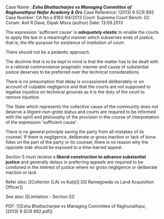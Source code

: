 Case Name : ***Esha Bhattacharjee vs Managing Committee of Raghunathpur Nafar Academy & Ors***
Case Reference: (2013) 9 SCR 892
Case Number: CA No.s 8183-84/2013
Court: Supreme Court
Bench: 02
Coram: Anil R Dave, Dipak Misra (author)
Date: 13.09.2013

The expression 'sufficient cause' is ***adequately elastic*** to enable the courts to apply the law in a meaningful manner which subserves ends of justice, that is, the life-purpose for existence of institution of court.

There should not be a pedantic approach.

The doctrine that is to be kept in mind is that the matter has to be dealt with in a rational commonsense pragmatic manner and cause of substantial justice deserves to be preferred over the technical considerations.

There is no presumption that delay is occassioned deliberately or on account of culpable negligence and that the courts are not supposed to legalise injustice on technical grounds as it is the duty of the court to remove injustice.

The State which represents the collective cause of the community does not deserve a *litigant-non-grata* status and courts are required to be informed with the spirit and philosophy of the provision in the course of interpretation of the expression 'sufficient cause'.

There is no general principle saving the party from all mistakes of its counsel. If there is negligence, deliberate or gross inaction or lack of bona fides on the part of the party or its counsel, there is no reason why the opposite side should be exposed to a time-barred appeal.

Section 5 must receive a **liberal construction to advance substantial justice** and generally delays in preferring appeals are required to be condoned in the interest of justice where no gross negligence or deliberate inaction or lack 

Refer also:
[[Collector (LA) vs Katiji]]
[[G Ramegowda vs Land Acquisition Officer]]


See also:
[[Limitation - Section 5]]

PDF:
![[Esha Bhattacharjee vs Managing Committee of Raghunathpur, (2013) 9 SCR 892.pdf]]